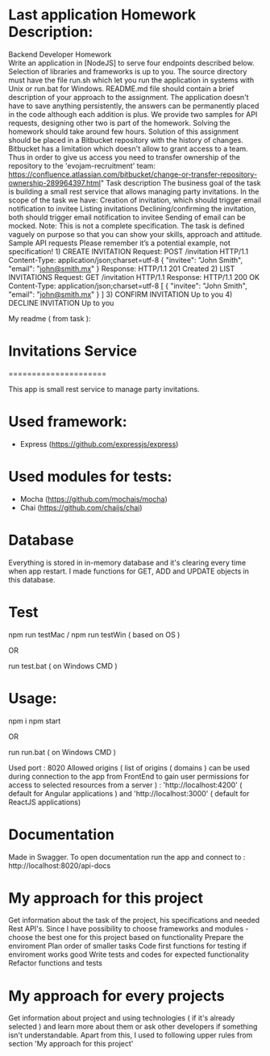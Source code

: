 # Last application Homework Description: 
Backend Developer Homework  
Write an application in [NodeJS] to serve four endpoints described below. Selection of libraries and frameworks is up to you. The source directory must have the file run.sh which let you run the application in systems with Unix or run.bat for Windows. README.md file should contain a brief description of your approach to the assignment. The application doesn't have to save anything persistently, the answers can be permanently placed in the code although each addition is plus. We provide two samples for API requests, designing other two is part of the homework. Solving the homework should take around few hours.   Solution of this assignment should be placed in a Bitbucket repository with the history of changes. Bitbucket has a limitation which doesn't allow to grant access to a team. Thus in order to give us access you need to transfer ownership of the repository to the 'evojam-recruitment' team: https://confluence.atlassian.com/bitbucket/change-or-transfer-repository-ownership-289964397.html"  Task description The business goal of the task is building a small rest service that allows managing party invitations. In the scope of the task we have:  Creation of invitation, which should trigger email notification to invitee Listing invitations Declining/confirming the invitation, both should trigger email notification to invitee Sending of email can be mocked.   Note: This is not a complete specification. The task is defined vaguely on purpose so that you can show your skills, approach and attitude.    Sample API requests  Please remember it’s a potential example, not specification!    1) CREATE INVITATION Request: POST /invitation HTTP/1.1  Content-Type: application/json;charset=utf-8  { "invitee": "John Smith", "email": "john@smith.mx" }   Response: HTTP/1.1 201 Created   2) LIST INVITATIONS Request:  GET /invitation HTTP/1.1    Response:  HTTP/1.1 200 OK  Content-Type: application/json;charset=utf-8  [  { "invitee": "John Smith", "email": "john@smith.mx" } ]   3) CONFIRM INVITATION Up to you   4) DECLINE INVITATION Up to you

My readme ( from task ):

# Invitations Service
=====================

This app is small rest service to manage party invitations.

# Used framework:

* Express (https://github.com/expressjs/express)

# Used modules for tests:

* Mocha (https://github.com/mochajs/mocha)
* Chai (https://github.com/chaijs/chai)

# Database

Everything is stored in in-memory database and it's clearing every time when app restart.
I made functions for GET, ADD and UPDATE objects in this database.

# Test

npm run testMac / npm run testWin ( based on OS )

OR

run test.bat ( on Windows CMD )

# Usage:

npm i
npm start

OR

run run.bat ( on Windows CMD )

Used port : 8020
Allowed origins ( list of origins ( domains ) can be used during connection to the app from FrontEnd to gain user permissions for access to selected resources from a server ) : 'http://localhost:4200' ( default for Angular applications ) and 'http://localhost:3000' ( default for ReactJS applications)

# Documentation

Made in Swagger.
To open documentation run the app and connect to : http://localhost:8020/api-docs

# My approach for this project

Get information about the task of the project, his specifications and needed Rest API's.
Since I have possibility to choose frameworks and modules - choose the best one for this project based on functionality
Prepare the enviroment
Plan order of smaller tasks
Code first functions for testing if enviroment works good
Write tests and codes for expected functionality
Refactor functions and tests

# My approach for every projects
Get information about project and using technologies ( if it's already selected ) and learn more about them or ask other developers if something isn't understandable.
Apart from this, I used to following upper rules from section 'My approach for this project'
